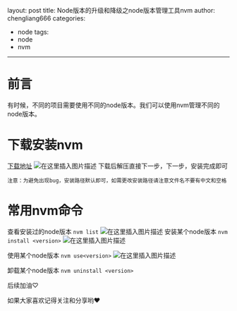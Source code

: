 ﻿layout: post
title: Node版本的升级和降级之node版本管理工具nvm
author: chengliang666
categories: 
  - node
tags:
  - node
  - nvm
---
# 前言

有时候，不同的项目需要使用不同的node版本。我们可以使用nvm管理不同的node版本。

# 下载安装nvm
[下载地址](https://github.com/coreybutler/nvm-windows/releases)
![在这里插入图片描述](https://img-blog.csdnimg.cn/4a6dab2ac0964305a322a059016bcbad.png?x-oss-process=image/watermark,type_ZmFuZ3poZW5naGVpdGk,shadow_10,text_aHR0cHM6Ly9ibG9nLmNzZG4ubmV0L2NoZW5nbGlhbmc2NjY=,size_16,color_FFFFFF,t_70)
下载后解压直接下一步，下一步，安装完成即可

    注意：为避免出现bug，安装路径默认即可，如需更改安装路径请注意文件名不要有中文和空格
# 常用nvm命令
查看安装过的node版本 `nvm list`
![在这里插入图片描述](https://img-blog.csdnimg.cn/9d6ff20ef9ef4283bd7fd519f9d29637.png)
安装某个node版本 `nvm install <version>`
![在这里插入图片描述](https://img-blog.csdnimg.cn/358e0fa526c646e29adae76ec62aba8f.png)

使用某个node版本 `nvm use<version>`
![在这里插入图片描述](https://img-blog.csdnimg.cn/5fed26dcb22f4aca8bcc3271d259b979.png)

卸载某个node版本 `nvm uninstall <version>`
 

后续加油♡

[comment]: <> (欢迎大家关注个人公众号 "程序员爱酸奶")

[comment]: <> (分享各种学习资料，包含java，linux，大数据等。资料包含视频文档以及源码，同时分享本人及投递的优质技术博文。)

如果大家喜欢记得关注和分享哟❤

[comment]: <> (![file]&#40;https://img-blog.csdnimg.cn/20191015213334732.jpeg?x-oss-process=image/watermark,type_ZmFuZ3poZW5naGVpdGk,shadow_10,text_aHR0cHM6Ly9ibG9nLmNzZG4ubmV0L3FxXzI3NzkwMDEx,size_16,color_FFFFFF,t_70&#41;)
 



